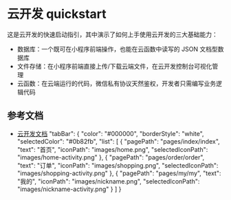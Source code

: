 # 云开发 quickstart

这是云开发的快速启动指引，其中演示了如何上手使用云开发的三大基础能力：

- 数据库：一个既可在小程序前端操作，也能在云函数中读写的 JSON 文档型数据库
- 文件存储：在小程序前端直接上传/下载云端文件，在云开发控制台可视化管理
- 云函数：在云端运行的代码，微信私有协议天然鉴权，开发者只需编写业务逻辑代码

## 参考文档

- [云开发文档](https://developers.weixin.qq.com/miniprogram/dev/wxcloud/basis/getting-started.html)
"tabBar": {
    "color": "#000000",
    "borderStyle": "white",
    "selectedColor": "#0b82fb",
    "list": [
      {
        "pagePath": "pages/index/index",
        "text": "首页",
        "iconPath": "images/home.png",
        "selectedIconPath": "images/home-activity.png"
      },
      {
        "pagePath": "pages/order/order",
        "text": "订单",
        "iconPath": "images/shopping.png",
        "selectedIconPath": "images/shopping-activity.png"
      },
      {
        "pagePath": "pages/my/my",
        "text": "我的",
        "iconPath": "images/nickname.png",
        "selectedIconPath": "images/nickname-activity.png"
      }
    ]
  }

